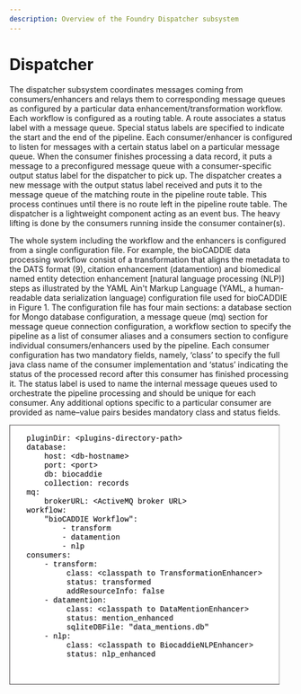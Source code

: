 ```yaml
---
description: Overview of the Foundry Dispatcher subsystem
---
```


# Dispatcher

The dispatcher subsystem coordinates messages coming from consumers/enhancers and relays them to corresponding message queues as configured by a particular data enhancement/transformation workflow. Each workflow is configured as a routing table. A route associates a status label with a message queue. Special status labels are specified to indicate the start and the end of the pipeline. Each consumer/enhancer is configured to listen for messages with a certain status label on a particular message queue. When the consumer finishes processing a data record, it puts a message to a preconfigured message queue with a consumer-specific output status label for the dispatcher to pick up. The dispatcher creates a new message with the output status label received and puts it to the message queue of the matching route in the pipeline route table. This process continues until there is no route left in the pipeline route table. The dispatcher is a lightweight component acting as an event bus. The heavy lifting is done by the consumers running inside the consumer container(s).

The whole system including the workflow and the enhancers is configured from a single configuration file. For example, the bioCADDIE data processing workflow consist of a transformation that aligns the metadata to the DATS format (9), citation enhancement (datamention) and biomedical named entity detection enhancement \[natural language processing (NLP)] steps as illustrated by the YAML Ain't Markup Language (YAML, a human-readable data serialization language) configuration file used for bioCADDIE in Figure 1. The configuration file has four main sections: a database section for Mongo database configuration, a message queue (mq) section for message queue connection configuration, a workflow section to specify the pipeline as a list of consumer aliases and a consumers section to configure individual consumers/enhancers used by the pipeline. Each consumer configuration has two mandatory fields, namely, ‘class’ to specify the full java class name of the consumer implementation and ‘status’ indicating the status of the processed record after this consumer has finished processing it. The status label is used to name the internal message queues used to orchestrate the pipeline processing and should be unique for each consumer. Any additional options specific to a particular consumer are provided as name–value pairs besides mandatory class and status fields.

![Figure 1: Meta configuration file for the Foundry system.](<../.gitbook/assets/image (17).png>)
